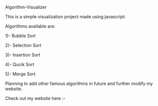 Algorithm-Visualizer 
 
 
This is a simple visualization project made using javascript:

Algorithms available are:

1)- Bubble Sort

2)- Selection Sort

3)- Insertion Sort

4)- Qucik Sort

5)- Merge Sort

Planning to add other famous algorithms in future and further modify my website.

Check out my website here :- 
